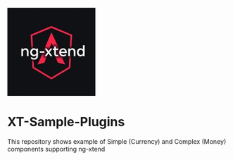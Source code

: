 ![image](../../docs/logos/logo-xtend-angular-red-small.png)

# XT-Sample-Plugins

This repository shows example of Simple (Currency) and Complex (Money) components supporting ng-xtend

